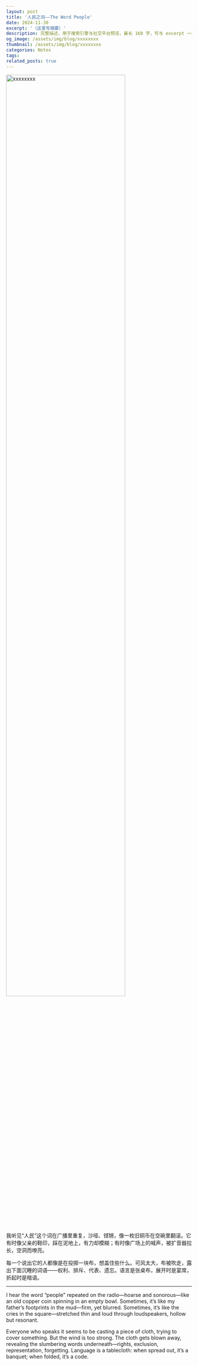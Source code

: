 ```yaml
---
layout: post
title: '人民之词——The Word People'
date: 2024-11-30
excerpt: '（这里写摘要）'
description: 完整描述，用于搜索引擎与社交平台预览，最长 160 字，可与 excerpt 一致
og_image: /assets/img/blog/xxxxxxxx
thumbnail: /assets/img/blog/xxxxxxxx
categories: Notes
tags: 
related_posts: true
---
```


<img src="/assets/img/blog/xxxxxxxx" style="width:80%;" alt="xxxxxxxx">

我听见“人民”这个词在广播里重复，沙哑、铿锵，像一枚旧铜币在空碗里翻滚。它有时像父亲的鞋印，踩在泥地上，有力却模糊；有时像广场上的喊声，被扩音器拉长，空洞而嘹亮。

每一个说出它的人都像是在投掷一块布，想盖住些什么。可风太大，布被吹走，露出下面沉睡的词语——权利、排斥、代表、遗忘。语言是张桌布，展开时是宴席，折起时是暗语。

---

I hear the word “people” repeated on the radio—hoarse and sonorous—like an old copper coin spinning in an empty bowl. Sometimes, it’s like my father’s footprints in the mud—firm, yet blurred. Sometimes, it’s like the cries in the square—stretched thin and loud through loudspeakers, hollow but resonant.

Everyone who speaks it seems to be casting a piece of cloth, trying to cover something. But the wind is too strong. The cloth gets blown away, revealing the slumbering words underneath—rights, exclusion, representation, forgetting. Language is a tablecloth: when spread out, it’s a banquet; when folded, it’s a code.